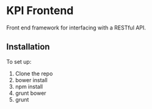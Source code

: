 # KPI Frontend
Front end framework for interfacing with a RESTful API.

## Installation
To set up:

1. Clone the repo
2. bower install
3. npm install
4. grunt bower
5. grunt